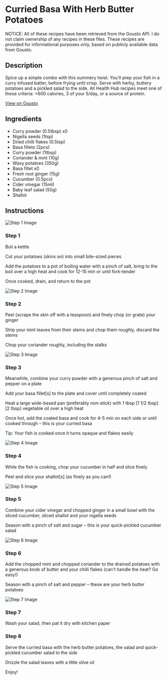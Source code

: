# Curried Basa With Herb Butter Potatoes

NOTICE: All of these recipes have been retrieved from the Gousto API. I do not claim ownership of any recipes in these files. These recipes are provided for informational purposes only, based on publicly available data from Gousto.

## Description

Spice up a simple combo with this summery twist. You’ll prep your fish in a curry infused batter, before frying until crisp. Serve with herby, buttery potatoes and a pickled salad to the side. All Health Hub recipes meet one of these criteria: <600 calories, 3 of your 5/day, or a source of protein.

[View on Gousto](https://www.gousto.co.uk/recipes/cookbook/tandoori-fish-minty-potato-salad)

## Ingredients

- Curry powder (0.5tbsp) x0
- Nigella seeds (1tsp)
- Dried chilli flakes (0.5tsp)
- Basa fillets (2pcs)
- Curry powder (1tbsp)
- Coriander & mint (10g)
- Waxy potatoes (350g)
- Basa fillet x0
- Fresh root ginger (15g)
- Cucumber (0.5pcs)
- Cider vinegar (15ml)
- Baby leaf salad (50g)
- Shallot

## Instructions

![Step 1 Image](https://production-media.gousto.co.uk/cms/recipe-step-image/2197.-step-1-x200.jpg)

### Step 1

Boil a kettle

Cut your potatoes (skins on) into small bite-sized pieces

Add the potatoes to a pot of boiling water with a pinch of salt, bring to the boil over a high heat and cook for 12-15 min or until fork-tender

Once cooked, drain, and return to the pot

![Step 2 Image](https://production-media.gousto.co.uk/cms/recipe-step-image/Step-2-1664878673547-x200.jpg)

### Step 2

Peel (scrape the skin off with a teaspoon) and finely chop (or grate) your ginger

Strip your mint leaves from their stems and chop them roughly, discard the stems

Chop your coriander roughly, including the stalks

![Step 3 Image](https://production-media.gousto.co.uk/cms/recipe-step-image/Step-3-1664878687239-x200.jpg)

### Step 3

Meanwhile, combine your curry powder with a generous pinch of salt and pepper on a plate

Add your basa fillet[s] to the plate and cover until completely coated

Heat a large wide-based pan (preferably non-stick) with 1 tbsp <span class="text-purple">[1 1/2 tbsp]<span class="text-danger"> </span>[2 tbsp] </span>vegetable oil over a high heat

Once hot, add the coated basa and cook for 4-5 min on each side or until cooked through – this is your curried basa

Tip: Your fish is cooked once it turns opaque and flakes easily

![Step 4 Image](https://production-media.gousto.co.uk/cms/recipe-step-image/Step-4-1664878697881-x200.jpg)

### Step 4

While the fish is cooking, chop your cucumber in half and slice finely

Peel and slice your shallot[s]<span class="text-danger"> </span>(as finely as you can!)

![Step 5 Image](https://production-media.gousto.co.uk/cms/recipe-step-image/Step-5-1664878705539-x200.jpg)

### Step 5

Combine your cider vinegar and chopped ginger in a small bowl with the sliced cucumber, sliced shallot and your nigella seeds

Season with a pinch of salt and sugar – this is your quick-pickled cucumber salad

![Step 6 Image](https://production-media.gousto.co.uk/cms/recipe-step-image/Step-6-1664878715852-x200.jpg)

### Step 6

Add the chopped mint and chopped coriander to the drained potatoes with a generous knob of butter and your chilli flakes (can't handle the heat? Go easy!)

Season with a pinch of salt and pepper  – these are your herb butter potatoes

![Step 7 Image](https://production-media.gousto.co.uk/cms/recipe-step-image/Step-7-1664878725553-x200.jpg)

### Step 7

Wash your salad, then pat it dry with kitchen paper

### Step 8

Serve the curried basa with the herb butter potatoes, the salad and quick-pickled cucumber salad to the side

Drizzle the salad leaves with a little olive oil

Enjoy!

